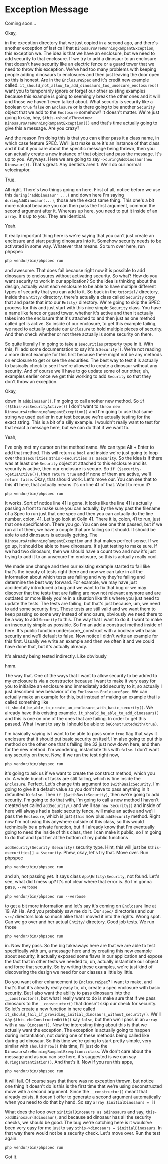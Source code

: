 # Exception Message

Coming soon...

Okay,

in the exception directory that we just copied in a second ago, and there's another
exception of last call that `DinosaursAreRunningRampantException`, this exception
we. The idea is that we have an enclosure, but we need to add security to that
enclosure. If we try to add a dinosaur to an enclosure that doesn't have security
like an electric fence or a guard tower that we need to throw this exception. We've
had too many problems with keeping people adding dinosaurs to enclosures and then
just leaving the door open so this is honest. Are in the `EnclosureSpec` and it's
credit new example called. `it_should_not_allow_to_add_dinosaurs_too_unsecure_enclosures()`
 want you to temporarily ignore or forget our other existing examples
because this example is going to seemingly break the other ones and it will and those
we haven't even talked about. What security is security like a boolean `true` `false` on
`Enclosure` or is there going to be another `Security` object that we add to the
`Enclosure` somehow? It doesn't matter. We're just going to say, hey, 
`$this->shouldThrow(new DinosaursAreRunningRampantException())` and that's time actually going to
give this a message. Are you crazy?

And the reason I'm doing this is that you can either pass it a class name, in which
case feature SPEC. We'll just make sure it's an instance of that class and if but if
you care about the specific message being thrown, then you can actually create a new
instance of that object and pass the message. It's up to you. Anyways. Here we are
going to say `->duringAddDinosaur(new Dinosaur())`. That's great. Any dentists aren't.
We'll do our normal velociraptor.

True.

All right. There's two things going on here. First of all, notice before we use this
`during('addDinosaur' ...)` and down here I'm saying `duringAddDinosaur(...)`, those are the exact
same thing. This one's a bit more natural because you can then pass the first
argument, common the second argument after it. Whereas up here, you need to put it
inside of an `array`. It's up to you. They are identical.

Yeah.

It really important thing here is we're saying that you can't just create an
enclosure and start putting dinosaurs into it. Somehow security needs to be activated
in some way. Whatever that means. So turn over here, run phpspec

```terminal-silent
php vendor/bin/phpspec run
``` 
 
and awesome. That
does fail because right now it is possible to add dinosaurs to enclosures without
activating security. So what? How do you want security to work in our application? So
the idea is thinking about the design, actually want each enclosure to be able to
have multiple different types of security that you can add to it. So back in the
`tutorial/` directory, inside the `Entity/` directory, there's actually a class called
`Security` copy that and paste that into our `Entity/` directory. We're going to skip the
SPEC process for this and just start with this nice simple `Security` class. You have a
name like fence or guard tower, whether it's active and then it actually takes into
the enclosure that it's attached to and then just as one method called get is active.
So inside of our enclosure, to get this example failing, we need to actually update
our `Enclosure` to hold multiple pieces of security. And then check whether or not
there actually is some security on there.

So quite literally I'm going to take a `$securities` property type in it. With this,
I'll add some documentation to say it's a `Security[]`. We're not reading a more
direct example for this first because there might not be any methods on enclosure to
get or see the securities. The best way to test it is actually to basically check to
see if we're allowed to create a dinosaur without any security. And of course we'll
have to go update some of our other, uh, examples earlier once we get this working to
add `Security` so that they don't throw an exception.

Okay,

down in `addDinosaur()`, I'm going to call another new method. So `if (!$this->isSecurityActive())`
I don't want to `throw new DinosaursAreRunningRampantException()`
and I'm going to use that same string we used earlier in our test because we're
actually testing for the exact string. This is a bit of a silly example. I wouldn't
really want to test for that exact a message here, but we can do that if we want to.

Yeah,

I've only met my cursor on the method name. We can type Alt + Enter to add that method.
This will return a `bool` and inside we're just going to loop over the `$securities`
`$this->securities as $security`. So the idea is if there was at least one `Security` object at
attached to this enclosure and its security is active, then our enclosure is secure.
So `if ($security->getIsActive())`, then `return true` and if none of them are active, we'll
`return false`. Okay, that should work. Let's move our. You can see that to this 41
here, that actually means it's on line 41 of that. Want to rerun it?

```terminal-silent
php vendor/bin/phpspec run
``` 

It works. Sort of notice line 41 is gone. It looks like the line 41 is actually
passing a front to make sure you can actually, by the way past the filename of a Spec
to run just that one spec and then you can actually do the line number, colon, 41.
Let's go look at Colin 41. There it is, colon, 41 to run, just that one
specification. There you go. You can see one that passed, but if we run all of them,
we have a couple that are failing so it should. It should be able to add dinosaurs is
actually getting. The `DinosaursAreRunningRampantException` and that makes perfect
sense. If we go up, it should be able to have dinosaurs. It's just testing to make
sure. If we had two dinosaurs, then we should have a count two and now it's just
trying to add it to an unsecure I'm enclosure, so this is actually really cool.

We made one change and then our existing example started to fail like that's the
beauty of tests right there and now we can take in all the information about which
tests are failing and why they're failing and determine the best way forward. For
example, we may have just accidentally introduced a bug and we want to fix that bug
or we may discover that the tests that are failing are now not relevant anymore and
are outdated or more likely you're in a situation like this where you just need to
update the tests. The tests are failing, but that's just because, um, we need to add
some security first. These tests are still valid and we want them to keep passing so
some way instead of enclosure, obviously we need there to be a way to add `Security` to
this. The way that I want to do it. I want to make an insecurity simple as possible.
So I'm an add a construct method inside of here. It's public function
underscore,_construct with a boolean with basic security and we'll default to false.
Now notice I didn't write an example for this first. Usually we write an example and
then we often it and we could have done that, but it's actually already.

It's already being tested indirectly. Like obviously

hmm.

The way that. One of the ways that I want to allow security to be added to my
enclosure is via a constructor because I want to make it very easy for you to
initialize an enclosure and immediately add security to it, so actually I just
described new behavior of my `Enclosure`. `EnclosureSpec`. We can actually make an
example for this, but instead of making an example that is called something like 
`it_should_be_able_to_create_an_enclosure_with_basic_security()`. We already have this
existing example. `it_should_be_able_to_add_dinosaurs()` and this is one on one of the
ones that are failing. In order to get this passed. What I want to say is I should be
able to `beConstructedWith(true)`.

I'm basically saying is I want to be able to pass some `true` flag that says it
enclosure that it should put basic security on itself. I'm also going to put this
method on the other one that's failing line 32 just now down here, and then for the
new method. I'm wondering, instantiate this with `false`. I don't want any security on
there. Now, if we run the test right now, 

```terminal-silent
php vendor/bin/phpspec run
``` 

it's going to ask us if we want to create
the construct method, which you do. A whole bunch of tasks are still failing, which
is fine inside the `Enclosure`. Perfect. Let's change this argument too `$withBasicSecurity`.
I'm going to give it a default value so you don't have to pass anything in
it defaulted to `false`. Then `if ($withBasicSecurity)`, then we're going
to add security. I'm going to do that with, I'm going to call a new method I haven't
created yet called `addSecurity()` and we'll say `new Security()` and inside of here will
always had a basic security fence, will make an active and we'll pass the `Enclosure`,
which is just `$this` now plus `addSecurity` method. Right now I'm not using this
anywhere outside of this class, so this would technically be a private function, but
if I already know that I'm eventually going to need the inside of this class, then I
can make it public, so I'm going to do that and I put her at the bottom of my public
functions

`addSecurity(Security $security)` security type. Hint, this will just be 
`$this->securities[] = $security`. Phew, okay, let's try that. Move over. Run phpspec 

```terminal-silent
php vendor/bin/phpspec run
``` 

and ah, not
passing yet. It says class `App\Entity\Security`, not found. Let's see, what did I
mess up? It's not clear where that error is. So I'm gonna pass, `--verbose` 

```terminal-silent
php vendor/bin/phpspec run --verbose
``` 

to get a bit more information and let's say it's coming on `Enclosure` line at 19. Ah Ha.
And you probably saw me do it. Our `spec/` directories and our `src/` directors look so
much alike that I moved it into the rights. Wrong spot. Can we go over and her actual
`Entity/` directory. Good job tests. We run those 

```terminal-silent
php vendor/bin/phpspec run
``` 

in. Now they pass. So the big
takeaways here are that we are able to test specifically with um, a message here and
by creating this new example about security, it actually exposed some flaws in our
application and expose the fact that in other tests we needed to, uh, actually
instantiate our object and force that security. So by writing these examples, we're
just kind of discovering the design we need for our classes a little by little.

Do you want other enhancement to `EnclosureSpec`? I want to make, and that's that
it's already really easy to, uh, create a spec enclosure with basic security. But I
also want the ability to pass dinosaurs into the `__constructor()`, but what I really want
to do is make sure that if we pass dinosaurs to the `__constructor()` that doesn't skip our
check for security. So let's create a new function in here called 
`it_should_fail_if_providing_initial_dinosaurs_without_security()`. We'll say 
`$this->beConstructedWith()` say `false`, but then we'll pass in an `array` with a 
`new Dinosaur()`. Now the interesting thing about this is that we actually want 
the exception. The exception is actually going to happen during instantiation, 
not during one of these methods being called like during
ad dinosaur. So this time we're going to start pretty simple, very similar with
`shouldThrow()` this time, I'll just do the `DinosaursAreRunningRampantExemption::class`. 
We don't care about the message and as you can see here, it's suggested is
we can say `duringInstantiation()`. And that's it. Now if you run this apps, 

```terminal-silent
php vendor/bin/phpspec run
``` 

it will
fail. Of course says that there was no exception thrown, but notice one thing it
doesn't do is this is the first time that we're using deconstructed move with a
second argument. Since the `__constructor()` meant that already exists, it doesn't offer to
generate a second argument automatically when you need to do that by hand. So say
`array $initialDinosaurs = []`

What does the loop over `$initialDinosaurs as $dinosaurs` and say, 
`this->addDinosaur($dinosaur)`, and because ad dinosaur has all the security checks, we should be
good. The bug we're catching here is it would've been very easy for me just to say
`$this->dinosaurs = $initialDinosaurs`. In that way there would not be a security check.
Let's move over. Run the test again. 

```terminal-silent
php vendor/bin/phpspec run
``` 

Got It.